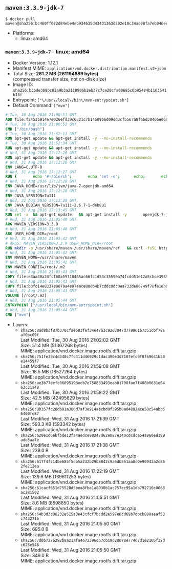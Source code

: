 ## `maven:3.3.9-jdk-7`

```console
$ docker pull maven@sha256:bc460ff072d84ebe4eb934635d43431363d202e10c34ae98fa7eb046ee96198b
```

-	Platforms:
	-	linux; amd64

### `maven:3.3.9-jdk-7` - linux; amd64

-	Docker Version: 1.12.1
-	Manifest MIME: `application/vnd.docker.distribution.manifest.v2+json`
-	Total Size: **261.2 MB (261194889 bytes)**  
	(compressed transfer size, not on-disk size)
-	Image ID: `sha256:b3bde308bc02a9b3a2110906b2eb37c7ce20cfa00685c6b95484b1163541b18f`
-	Entrypoint: `["\/usr\/local\/bin\/mvn-entrypoint.sh"]`
-	Default Command: `["mvn"]`

```dockerfile
# Tue, 30 Aug 2016 21:00:51 GMT
ADD file:f2453b914e7e026efd39c6321c7b14509b6d09dd3cf5567a8f6bd38466e06954 in / 
# Tue, 30 Aug 2016 21:00:52 GMT
CMD ["/bin/bash"]
# Tue, 30 Aug 2016 21:52:11 GMT
RUN apt-get update && apt-get install -y --no-install-recommends 		ca-certificates 		curl 		wget 	&& rm -rf /var/lib/apt/lists/*
# Tue, 30 Aug 2016 21:52:34 GMT
RUN apt-get update && apt-get install -y --no-install-recommends 		bzr 		git 		mercurial 		openssh-client 		subversion 				procps 	&& rm -rf /var/lib/apt/lists/*
# Wed, 31 Aug 2016 17:12:26 GMT
RUN apt-get update && apt-get install -y --no-install-recommends 		bzip2 		unzip 		xz-utils 	&& rm -rf /var/lib/apt/lists/*
# Wed, 31 Aug 2016 17:12:26 GMT
ENV LANG=C.UTF-8
# Wed, 31 Aug 2016 17:12:27 GMT
RUN { 		echo '#!/bin/sh'; 		echo 'set -e'; 		echo; 		echo 'dirname "$(dirname "$(readlink -f "$(which javac || which java)")")"'; 	} > /usr/local/bin/docker-java-home 	&& chmod +x /usr/local/bin/docker-java-home
# Wed, 31 Aug 2016 17:12:28 GMT
ENV JAVA_HOME=/usr/lib/jvm/java-7-openjdk-amd64
# Wed, 31 Aug 2016 17:12:28 GMT
ENV JAVA_VERSION=7u111
# Wed, 31 Aug 2016 17:12:28 GMT
ENV JAVA_DEBIAN_VERSION=7u111-2.6.7-1~deb8u1
# Wed, 31 Aug 2016 17:13:45 GMT
RUN set -x 	&& apt-get update 	&& apt-get install -y 		openjdk-7-jdk="$JAVA_DEBIAN_VERSION" 	&& rm -rf /var/lib/apt/lists/* 	&& [ "$JAVA_HOME" = "$(docker-java-home)" ]
# Wed, 31 Aug 2016 21:05:40 GMT
ARG MAVEN_VERSION=3.3.9
# Wed, 31 Aug 2016 21:05:40 GMT
ARG USER_HOME_DIR=/root
# Wed, 31 Aug 2016 21:05:42 GMT
# ARGS: MAVEN_VERSION=3.3.9 USER_HOME_DIR=/root
RUN mkdir -p /usr/share/maven /usr/share/maven/ref   && curl -fsSL http://apache.osuosl.org/maven/maven-3/$MAVEN_VERSION/binaries/apache-maven-$MAVEN_VERSION-bin.tar.gz     | tar -xzC /usr/share/maven --strip-components=1   && ln -s /usr/share/maven/bin/mvn /usr/bin/mvn
# Wed, 31 Aug 2016 21:05:42 GMT
ENV MAVEN_HOME=/usr/share/maven
# Wed, 31 Aug 2016 21:05:42 GMT
ENV MAVEN_CONFIG=/root/.m2
# Wed, 31 Aug 2016 21:05:43 GMT
COPY file:e3aa30a24fcf60a59710465ac66fc1d53c35590a74fcdd51e12a5cbce393904b in /usr/local/bin/mvn-entrypoint.sh 
# Wed, 31 Aug 2016 21:05:43 GMT
COPY file:b3fc14e8337e0079a4e97eace880b4b7cddc0dc0ea733de80749f78fe1eb089a in /usr/share/maven/ref/ 
# Wed, 31 Aug 2016 21:05:43 GMT
VOLUME [/root/.m2]
# Wed, 31 Aug 2016 21:05:44 GMT
ENTRYPOINT ["/usr/local/bin/mvn-entrypoint.sh"]
# Wed, 31 Aug 2016 21:05:44 GMT
CMD ["mvn"]
```

-	Layers:
	-	`sha256:8ad8b3f87b378cfae583fef34e47a3c9203847d779961b7351cbf786af0bc09f`  
		Last Modified: Tue, 30 Aug 2016 21:02:02 GMT  
		Size: 51.4 MB (51367268 bytes)  
		MIME: application/vnd.docker.image.rootfs.diff.tar.gzip
	-	`sha256:751fe39c4d348c7fc411d46929c1dac390e3d7107efc9f8f69641b50e14459f7`  
		Last Modified: Tue, 30 Aug 2016 21:59:08 GMT  
		Size: 18.5 MB (18527264 bytes)  
		MIME: application/vnd.docker.image.rootfs.diff.tar.gzip
	-	`sha256:ae3b77eefc06095198ecb7e758833493eab01708fae7f408b0631e6463c31a48`  
		Last Modified: Tue, 30 Aug 2016 21:59:22 GMT  
		Size: 42.5 MB (42495629 bytes)  
		MIME: application/vnd.docker.image.rootfs.diff.tar.gzip
	-	`sha256:8b357fc28db91a380d7af3e914aecbd0f395b8a84892ace50c54abb56460fe87`  
		Last Modified: Wed, 31 Aug 2016 17:21:39 GMT  
		Size: 593.3 KB (593342 bytes)  
		MIME: application/vnd.docker.image.rootfs.diff.tar.gzip
	-	`sha256:a20e1d6ebfbde12fa4aedce90247d62e887e340cdcdce54a960ed189adb5aa7e`  
		Last Modified: Wed, 31 Aug 2016 17:21:38 GMT  
		Size: 239.0 B  
		MIME: application/vnd.docker.image.rootfs.diff.tar.gzip
	-	`sha256:617f4f214be685f5db5a232b29b8842c9a6db561aa0c0e90942a2c862fe212ea`  
		Last Modified: Wed, 31 Aug 2016 17:22:19 GMT  
		Size: 139.6 MB (139611253 bytes)  
		MIME: application/vnd.docker.image.rootfs.diff.tar.gzip
	-	`sha256:61cacf651d75528d5bea8fba1a8030b1ac257ec95a1db792710c0068ac281502`  
		Last Modified: Wed, 31 Aug 2016 21:05:51 GMT  
		Size: 8.6 MB (8598850 bytes)  
		MIME: application/vnd.docker.image.rootfs.diff.tar.gzip
	-	`sha256:64b3d3c06232e515a3e43cfcf7bcdd2e597e0cd69b7dbcb898aeaf53c7432716`  
		Last Modified: Wed, 31 Aug 2016 21:05:50 GMT  
		Size: 695.0 B  
		MIME: application/vnd.docker.image.rootfs.diff.tar.gzip
	-	`sha256:7d0b7276292b8a21afa4672396db7cb19d28078e77467d1e2105f32dc625e546`  
		Last Modified: Wed, 31 Aug 2016 21:05:50 GMT  
		Size: 349.0 B  
		MIME: application/vnd.docker.image.rootfs.diff.tar.gzip
